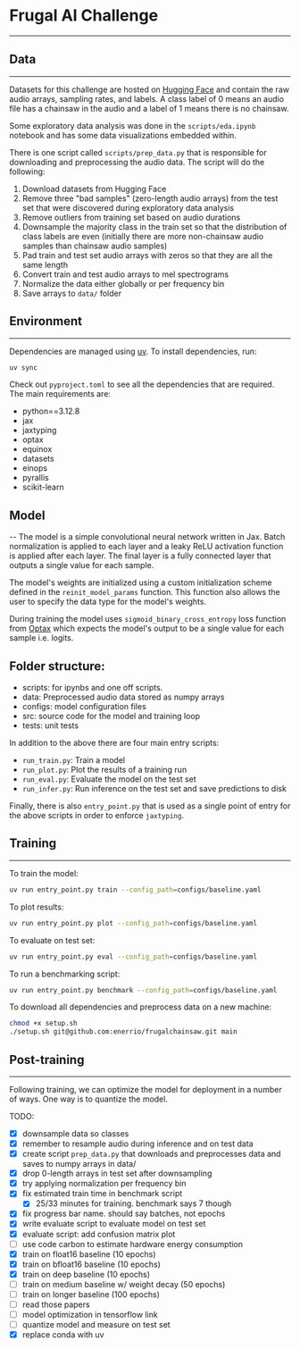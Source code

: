 # Frugal AI Challenge
---


## Data
---
Datasets for this challenge are hosted on [Hugging Face](https://huggingface.co/datasets/rfcx/frugalai) and contain the raw audio arrays, sampling rates, and labels. A class label of 0 means an audio file has a chainsaw in the audio and a label of 1 means there is no chainsaw.

Some exploratory data analysis was done in the `scripts/eda.ipynb` notebook and has some data visualizations embedded within.

There is one script called `scripts/prep_data.py` that is responsible for downloading and preprocessing the audio data. The script will do the following:
1. Download datasets from Hugging Face
2. Remove three "bad samples" (zero-length audio arrays) from the test set that were discovered during exploratory data analysis
3. Remove outliers from training set based on audio durations
4. Downsample the majority class in the train set so that the distribution of class labels are even (initially there are more non-chainsaw audio samples than chainsaw audio samples)
5. Pad train and test set audio arrays with zeros so that they are all the same length
6. Convert train and test audio arrays to mel spectrograms
7. Normalize the data either globally or per frequency bin
8. Save arrays to `data/` folder

## Environment
---
Dependencies are managed using [uv](https://docs.astral.sh/uv/). To install dependencies, run:
```bash
uv sync
```

Check out `pyproject.toml` to see all the dependencies that are required. The main requirements are:
* python==3.12.8
* jax
* jaxtyping
* optax
* equinox
* datasets
* einops
* pyrallis
* scikit-learn


## Model
--
The model is a simple convolutional neural network written in Jax. Batch normalization is applied to each layer and a leaky ReLU activation function is applied after each layer. The final layer is a fully connected layer that outputs a single value for each sample.

The model's weights are initialized using a custom initialization scheme defined in the `reinit_model_params` function. This function also allows the user to specify the data type for the model's weights.

During training the model uses `sigmoid_binary_cross_entropy` loss function from [Optax](https://optax.readthedocs.io/en/latest/) which expects the model's output to be a single value for each sample i.e. logits.

## Folder structure:
* scripts: for ipynbs and one off scripts. 
* data: Preprocessed audio data stored as numpy arrays
* configs: model configuration files
* src: source code for the model and training loop
* tests: unit tests

In addition to the above there are four main entry scripts:
* `run_train.py`: Train a model
* `run_plot.py`: Plot the results of a training run
* `run_eval.py`: Evaluate the model on the test set
* `run_infer.py`: Run inference on the test set and save predictions to disk

Finally, there is also `entry_point.py` that is used as a single point of entry for the above scripts in order to enforce `jaxtyping`.

## Training
---
To train the model:
```bash
uv run entry_point.py train --config_path=configs/baseline.yaml
```

To plot results:
```bash
uv run entry_point.py plot --config_path=configs/baseline.yaml
```

To evaluate on test set:
```bash
uv run entry_point.py eval --config_path=configs/baseline.yaml
```

To run a benchmarking script:
```bash
uv run entry_point.py benchmark --config_path=configs/baseline.yaml
```

To download all dependencies and preprocess data on a new machine:
```bash
chmod +x setup.sh
./setup.sh git@github.com:enerrio/frugalchainsaw.git main
```

## Post-training
---
Following training, we can optimize the model for deployment in a number of ways. One way is to quantize the model.


TODO:
- [X] downsample data so classes
- [X] remember to resample audio during inference and on test data
- [X] create script `prep_data.py` that downloads and preprocesses data and saves to numpy arrays in data/
- [X] drop 0-length arrays in test set after downsampling
- [X] try applying normalization per frequency bin
- [X] fix estimated train time in benchmark script
  - [X] 25/33 minutes for training. benchmark says 7 though
- [X] fix progress bar name. should say batches, not epochs
- [X] write evaluate script to evaluate model on test set
- [X] evaluate script: add confusion matrix plot
- [ ] use code carbon to estimate hardware energy consumption
- [X] train on float16 baseline (10 epochs)
- [X] train on bfloat16 baseline (10 epochs)
- [X] train on deep baseline (10 epochs)
- [ ] train on medium baseline w/ weight decay (50 epochs)
- [ ] train on longer baseline (100 epochs)
- [ ] read those papers
- [ ] model optimization in tensorflow link
- [ ] quantize model and measure on test set
- [X] replace conda with uv
